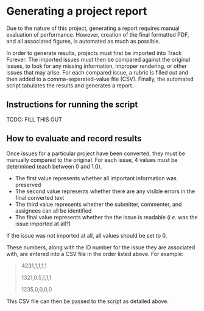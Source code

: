 # Generating a project report

Due to the nature of this project, generating a report requires manual evaluation of performance. However, creation of the final formatted PDF, and all associated figures, is automated as much as possible.

In order to generate results, projects must first be imported into Track Forever. The imported issues must then be compared against the original issues, to look for any missing information, improper rendering, or other issues that may arise. For each compared issue, a rubric is filled out and then added to a comma-seperated-value file (CSV). Finally, the automated script tabulates the results and generates a report.

## Instructions for running the script
TODO: FILL THIS OUT

## How to evaluate and record results
Once issues for a particular project have been converted, they must be manually compared to the original. For each issue, 4 values must be determined (each between 0 and 1.0). 

* The first value represents whether all important information was preserved
* The second value represents whether there are any visible errors in the final converted text
* The third value represents whether the submitter, commenter, and assignees can all be identified
* The final value represents whether the the issue is readable (*i.e.* was the issue imported at all?)

If the issue was not imported at all, all values should be set to 0.

These numbers, along with the ID number for the issue they are associated with, are entered into a CSV file in the order listed above. For example:

> 4231,1,1,1,1
>
> 1321,0.5,1,1,1
>
> 1235,0,0,0,0

This CSV file can then be passed to the script as detailed above.
